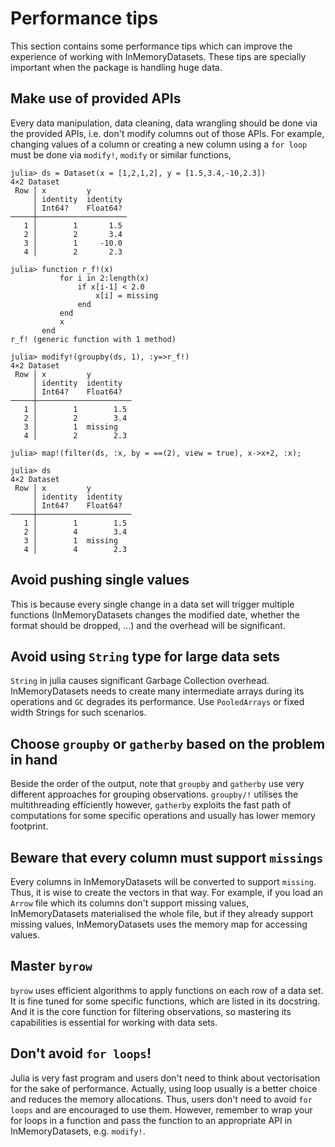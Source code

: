 # Performance tips

This section contains some performance tips which can improve the experience of working with InMemoryDatasets. These tips are specially important when the package is handling huge data.

## Make use of provided APIs

Every data manipulation, data cleaning, data wrangling should be done via the provided APIs, i.e. don't modify columns out of those APIs. For example, changing values of a column or creating a new column using a `for loop` must be done via `modify!`, `modify` or similar functions,

```jldoctest
julia> ds = Dataset(x = [1,2,1,2], y = [1.5,3.4,-10,2.3])
4×2 Dataset
 Row │ x         y        
     │ identity  identity
     │ Int64?    Float64?
─────┼────────────────────
   1 │        1       1.5
   2 │        2       3.4
   3 │        1     -10.0
   4 │        2       2.3

julia> function r_f!(x)
           for i in 2:length(x)
               if x[i-1] < 2.0
                   x[i] = missing
               end
           end
           x
       end
r_f! (generic function with 1 method)

julia> modify!(groupby(ds, 1), :y=>r_f!)
4×2 Dataset
 Row │ x         y         
     │ identity  identity  
     │ Int64?    Float64?  
─────┼─────────────────────
   1 │        1        1.5
   2 │        2        3.4
   3 │        1  missing   
   4 │        2        2.3

julia> map!(filter(ds, :x, by = ==(2), view = true), x->x+2, :x);

julia> ds
4×2 Dataset
 Row │ x         y         
     │ identity  identity  
     │ Int64?    Float64?  
─────┼─────────────────────
   1 │        1        1.5
   2 │        4        3.4
   3 │        1  missing   
   4 │        4        2.3
```

## Avoid pushing single values

This is because every single change in a data set will trigger multiple functions (InMemoryDatasets changes the modified date, whether the format should be dropped, ...) and the overhead will be significant.

## Avoid using `String` type for large data sets

`String` in julia causes significant Garbage Collection overhead. InMemoryDatasets needs to create many intermediate arrays during its operations and `GC` degrades its performance. Use `PooledArrays` or fixed width Strings for such scenarios.

## Choose `groupby` or `gatherby` based on the problem in hand

Beside the order of the output, note that `groupby` and `gatherby` use very different approaches for grouping observations. `groupby/!` utilises the multithreading efficiently however, `gatherby` exploits the fast path of computations for some specific operations and usually has lower memory footprint.

## Beware that every column must support `missings`

Every columns in InMemoryDatasets will be converted to support `missing`. Thus, it is wise to create the vectors in that way. For example, if you load an `Arrow` file which its columns don't support missing values, InMemoryDatasets materialised the whole file, but if they already support missing values, InMemoryDatasets uses the memory map for accessing values.

## Master `byrow`

`byrow` uses efficient algorithms to apply functions on each row of a data set. It is fine tuned for some specific functions, which are listed in its docstring. And it is the core function for filtering observations, so mastering its capabilities is essential for working with data sets.

## Don't avoid `for loops`!

Julia is very fast program and users don't need to think about vectorisation for the sake of performance. Actually, using loop usually is a better choice and reduces the memory allocations. Thus, users don't need to avoid `for loops` and are encouraged to use them. However, remember to wrap your for loops in a function and pass the function to an appropriate API in InMemoryDatasets, e.g. `modify!`.
